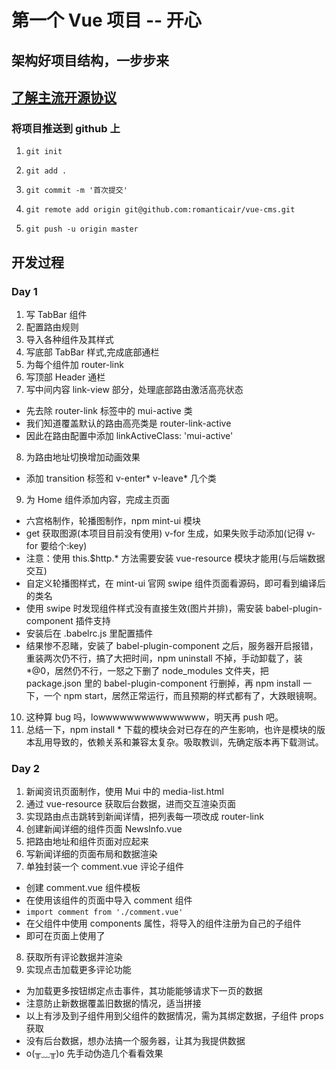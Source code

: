 # 第一个 Vue 项目 -- 开心

## 架构好项目结构，一步步来


## [了解主流开源协议](https://www.zhihu.com/question/19568896)

### 将项目推送到 github 上
1. `git init`

2. `git add .`

3. `git commit -m '首次提交'`

4. `git remote add origin git@github.com:romanticair/vue-cms.git`

5. `git push -u origin master`


## 开发过程
### Day 1
1. 写 TabBar 组件
2. 配置路由规则
3. 导入各种组件及其样式
4. 写底部 TabBar 样式,完成底部通栏
5. 为每个组件加 router-link
6. 写顶部 Header 通栏
7. 写中间内容 link-view 部分，处理底部路由激活高亮状态
  + 先去除 router-link 标签中的 mui-active 类
  + 我们知道覆盖默认的路由高亮类是 router-link-active
  + 因此在路由配置中添加 linkActiveClass: 'mui-active'
8. 为路由地址切换增加动画效果
  + 添加 transition 标签和 v-enter* v-leave* 几个类
9. 为 Home 组件添加内容，完成主页面
  + 六宫格制作，轮播图制作，npm mint-ui 模块
  + get 获取图源(本项目目前没有使用) v-for 生成，如果失败手动添加(记得 v-for 要给个:key)
  + 注意：使用 this.$http.* 方法需要安装 vue-resource 模块才能用(与后端数据交互)
  + 自定义轮播图样式，在 mint-ui 官网 swipe 组件页面看源码，即可看到编译后的类名
  + 使用 swipe 时发现组件样式没有直接生效(图片并排)，需安装 babel-plugin-component 插件支持
  + 安装后在 .babelrc.js 里配置插件
  + 结果惨不忍睹，安装了 babel-plugin-component  之后，服务器开启报错，重装两次仍不行，搞了大把时间，npm uninstall 不掉，手动卸载了，装 *@0，居然仍不行，一怒之下删了 node_modules 文件夹，把 package.json 里的 babel-plugin-component 行删掉，再 npm install 一下，一个 npm start，居然正常运行，而且预期的样式都有了，大跌眼镜啊。
10. 这种算 bug 吗，lowwwwwwwwwwwwwww，明天再 push 吧。
11. 总结一下，npm install * 下载的模块会对已存在的产生影响，也许是模块的版本乱用导致的，依赖关系和兼容太复杂。吸取教训，先确定版本再下载测试。

### Day 2
1. 新闻资讯页面制作，使用 Mui 中的 media-list.html
2. 通过 vue-resource 获取后台数据，进而交互渲染页面
3. 实现路由点击跳转到新闻详情，把列表每一项改成 router-link
4. 创建新闻详细的组件页面 NewsInfo.vue
5. 把路由地址和组件页面对应起来
6. 写新闻详细的页面布局和数据渲染
7. 单独封装一个 comment.vue 评论子组件
  + 创建 comment.vue 组件模板
  + 在使用该组件的页面中导入 comment 组件
  + `import comment from './comment.vue'`
  + 在父组件中使用 components 属性，将导入的组件注册为自己的子组件
  + 即可在页面上使用了
8. 获取所有评论数据并渲染
9. 实现点击加载更多评论功能
  + 为加载更多按钮绑定点击事件，其功能能够请求下一页的数据
  + 注意防止新数据覆盖旧数据的情况，适当拼接
  + 以上有涉及到子组件用到父组件的数据情况，需为其绑定数据，子组件 props 获取
  + 没有后台数据，想办法搞一个服务器，让其为我提供数据
  + o(╥﹏╥)o 先手动伪造几个看看效果

